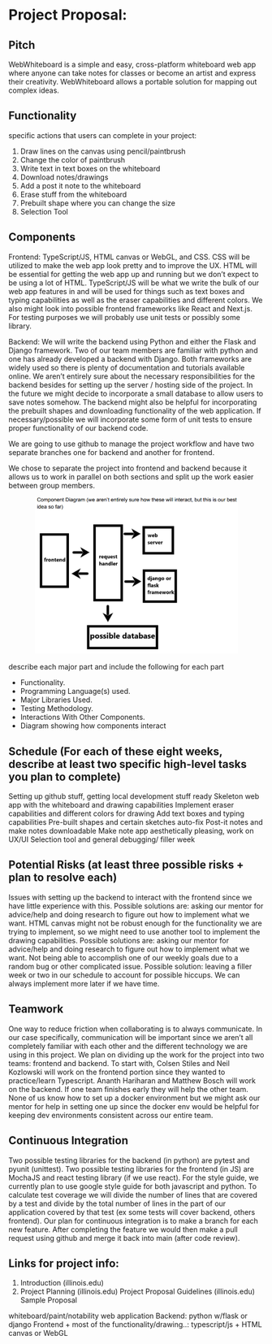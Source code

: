 # Project Proposal:

## Pitch

WebWhiteboard is a simple and easy, cross-platform whiteboard web app where anyone can take notes for classes or become an artist and express their creativity. WebWhiteboard allows a portable solution for mapping out complex ideas.

## Functionality

specific actions that users can complete in your project:

1. Draw lines on the canvas using pencil/paintbrush
2. Change the color of paintbrush
3. Write text in text boxes on the whiteboard
4. Download notes/drawings
5. Add a post it note to the whiteboard
6. Erase stuff from the whiteboard
7. Prebuilt shape where you can change the size
8. Selection Tool

## Components

Frontend: TypeScript/JS, HTML canvas or WebGL, and CSS. CSS will be utilized to make the web app look pretty and to improve the UX. HTML will be essential for getting the web app up and running but we don’t expect to be using a lot of HTML. TypeScript/JS will be what we write the bulk of our web app features in and will be used for things such as text boxes and typing capabilities as well as the eraser capabilities and different colors. We also might look into possible frontend frameworks like React and Next.js. For testing purposes we will probably use unit tests or possibly some library.

Backend: We will write the backend using Python and either the Flask and Django framework. Two of our team members are familiar with python and one has already developed a backend with Django. Both frameworks are widely used so there is plenty of documentation and tutorials available online. We aren’t entirely sure about the necessary responsibilities for the backend besides for setting up the server / hosting side of the project. In the future we might decide to incorporate a small database to allow users to save notes somehow. The backend might also be helpful for incorporating the prebuilt shapes and downloading functionality of the web application. If necessary/possible we will incorporate some form of unit tests to ensure proper functionality of our backend code.

We are going to use github to manage the project workflow and have two separate branches one for backend and another for frontend.

We chose to separate the project into frontend and backend because it allows us to work in parallel on both sections and split up the work easier between group members.

<p align="center">
  <img src="doc/assets/component_diagram.png" width=400 />
</p>

describe each major part and include the following for each part

- Functionality.
- Programming Language(s) used.
- Major Libraries Used.
- Testing Methodology.
- Interactions With Other Components.
- Diagram showing how components interact

## Schedule (For each of these eight weeks, describe at least two specific high-level tasks you plan to complete)

Setting up github stuff, getting local development stuff ready
Skeleton web app with the whiteboard and drawing capabilities
Implement eraser capabilities and different colors for drawing
Add text boxes and typing capabilities
Pre-built shapes and certain sketches auto-fix
Post-it notes and make notes downloadable
Make note app aesthetically pleasing, work on UX/UI
Selection tool and general debugging/ filler week

## Potential Risks (at least three possible risks + plan to resolve each)

Issues with setting up the backend to interact with the frontend since we have little experience with this. Possible solutions are: asking our mentor for advice/help and doing research to figure out how to implement what we want.
HTML canvas might not be robust enough for the functionality we are trying to implement, so we might need to use another tool to implement the drawing capabilities. Possible solutions are: asking our mentor for advice/help and doing research to figure out how to implement what we want.
Not being able to accomplish one of our weekly goals due to a random bug or other complicated issue. Possible solution: leaving a filler week or two in our schedule to account for possible hiccups. We can always implement more later if we have time.

## Teamwork

One way to reduce friction when collaborating is to always communicate. In our case specifically, communication will be important since we aren’t all completely familiar with each other and the different technology we are using in this project. We plan on dividing up the work for the project into two teams: frontend and backend. To start with, Colsen Stiles and Neil Kozlowski will work on the frontend portion since they wanted to practice/learn Typescript. Ananth Hariharan and Matthew Bosch will work on the backend. If one team finishes early they will help the other team. None of us know how to set up a docker environment but we might ask our mentor for help in setting one up since the docker env would be helpful for keeping dev environments consistent across our entire team.

## Continuous Integration

Two possible testing libraries for the backend (in python) are pytest and pyunit (unittest).
Two possible testing libraries for the frontend (in JS) are MochaJS and react testing
library (if we use react). For the style guide, we currently plan to use google style guide
for both javascript and python. To calculate test coverage we will divide the number of
lines that are covered by a test and divide by the total number of lines in the part of our
application covered by that test (ex some tests will cover backend, others frontend). Our
plan for continuous integration is to make a branch for each new feature. After
completing the feature we would then make a pull request using github and merge it
back into main (after code review).

## Links for project info:

1.  Introduction (illinois.edu)
2.  Project Planning (illinois.edu)
    Project Proposal Guidelines (illinois.edu)
    Sample Proposal

whiteboard/paint/notability web application
Backend: python w/flask or django
Frontend + most of the functionality/drawing..: typescript/js + HTML canvas or WebGL
